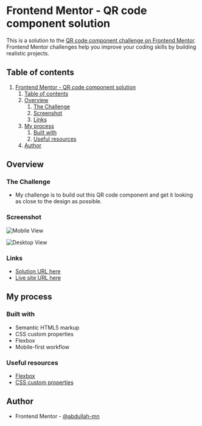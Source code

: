 # Frontend Mentor - QR code component solution

This is a solution to the [QR code component challenge on Frontend Mentor](https://www.frontendmentor.io/challenges/qr-code-component-iux_sIO_H). Frontend Mentor challenges help you improve your coding skills by building realistic projects.

## Table of contents

1. [Frontend Mentor - QR code component solution](#frontend-mentor---qr-code-component-solution)
   1. [Table of contents](#table-of-contents)
   2. [Overview](#overview)
      1. [The Challenge](#the-challenge)
      2. [Screenshot](#screenshot)
      3. [Links](#links)
   3. [My process](#my-process)
      1. [Built with](#built-with)
      2. [Useful resources](#useful-resources)
   4. [Author](#author)

## Overview

### The Challenge

- My challenge is to build out this QR code component and get it looking as close to the design as possible.

### Screenshot

![Mobile View](./screenshot/mobile-view.png)

![Desktop View](./screenshot/desktop-view.png)

### Links

- [Solution URL here](https://www.frontendmentor.io/solutions/mobilefirst-card-component-solution-using-css-flexbox-F-PmGQRUf3)
- [Live site URL here](https://abdullah-mn.github.io/QR-card-component/)

## My process

### Built with

- Semantic HTML5 markup
- CSS custom properties
- Flexbox
- Mobile-first workflow

### Useful resources

- [Flexbox](https://developer.mozilla.org/en-US/docs/Web/CSS/CSS_Flexible_Box_Layout/Basic_Concepts_of_Flexbox)
- [CSS custom properties](https://developer.mozilla.org/en-US/docs/Web/CSS/Using_CSS_custom_properties)

## Author

- Frontend Mentor - [@abdullah-mn](https://www.frontendmentor.io/profile/abdullah-mn)
